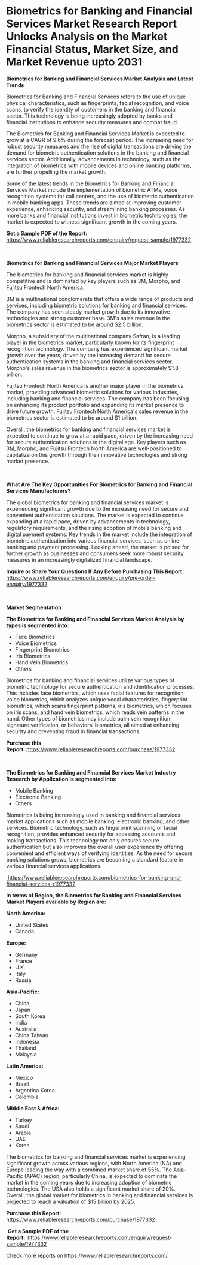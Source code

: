 <p><h1>Biometrics for Banking and Financial Services Market Research Report Unlocks Analysis on the Market Financial Status, Market Size, and Market Revenue upto 2031</h1></p><p><strong>Biometrics for Banking and Financial Services Market Analysis and Latest Trends</strong></p>
<p><p>Biometrics for Banking and Financial Services refers to the use of unique physical characteristics, such as fingerprints, facial recognition, and voice scans, to verify the identity of customers in the banking and financial sector. This technology is being increasingly adopted by banks and financial institutions to enhance security measures and combat fraud.</p><p>The Biometrics for Banking and Financial Services Market is expected to grow at a CAGR of 9.6% during the forecast period. The increasing need for robust security measures and the rise of digital transactions are driving the demand for biometric authentication solutions in the banking and financial services sector. Additionally, advancements in technology, such as the integration of biometrics with mobile devices and online banking platforms, are further propelling the market growth.</p><p>Some of the latest trends in the Biometrics for Banking and Financial Services Market include the implementation of biometric ATMs, voice recognition systems for call centers, and the use of biometric authentication in mobile banking apps. These trends are aimed at improving customer experience, enhancing security, and streamlining banking processes. As more banks and financial institutions invest in biometric technologies, the market is expected to witness significant growth in the coming years.</p></p>
<p><strong>Get a Sample PDF of the Report:&nbsp;</strong> <a href="https://www.reliableresearchreports.com/enquiry/request-sample/1977332">https://www.reliableresearchreports.com/enquiry/request-sample/1977332</a></p>
<p>&nbsp;</p>
<p><strong>Biometrics for Banking and Financial Services Major Market Players</strong></p>
<p><p>The biometrics for banking and financial services market is highly competitive and is dominated by key players such as 3M, Morpho, and Fujitsu Frontech North America. </p><p>3M is a multinational conglomerate that offers a wide range of products and services, including biometric solutions for banking and financial services. The company has seen steady market growth due to its innovative technologies and strong customer base. 3M's sales revenue in the biometrics sector is estimated to be around $2.5 billion.</p><p>Morpho, a subsidiary of the multinational company Safran, is a leading player in the biometrics market, particularly known for its fingerprint recognition technology. The company has experienced significant market growth over the years, driven by the increasing demand for secure authentication systems in the banking and financial services sector. Morpho's sales revenue in the biometrics sector is approximately $1.8 billion.</p><p>Fujitsu Frontech North America is another major player in the biometrics market, providing advanced biometric solutions for various industries, including banking and financial services. The company has been focusing on enhancing its product portfolio and expanding its market presence to drive future growth. Fujitsu Frontech North America's sales revenue in the biometrics sector is estimated to be around $1 billion.</p><p>Overall, the biometrics for banking and financial services market is expected to continue to grow at a rapid pace, driven by the increasing need for secure authentication solutions in the digital age. Key players such as 3M, Morpho, and Fujitsu Frontech North America are well-positioned to capitalize on this growth through their innovative technologies and strong market presence.</p></p>
<p>&nbsp;</p>
<p><strong>What Are The Key Opportunities For Biometrics for Banking and Financial Services Manufacturers?</strong></p>
<p><p>The global biometrics for banking and financial services market is experiencing significant growth due to the increasing need for secure and convenient authentication solutions. The market is expected to continue expanding at a rapid pace, driven by advancements in technology, regulatory requirements, and the rising adoption of mobile banking and digital payment systems. Key trends in the market include the integration of biometric authentication into various financial services, such as online banking and payment processing. Looking ahead, the market is poised for further growth as businesses and consumers seek more robust security measures in an increasingly digitalized financial landscape.</p></p>
<p><strong>Inquire or Share Your Questions If Any Before Purchasing This Report:</strong> <a href="https://www.reliableresearchreports.com/enquiry/pre-order-enquiry/1977332">https://www.reliableresearchreports.com/enquiry/pre-order-enquiry/1977332</a></p>
<p>&nbsp;</p>
<p><strong>Market Segmentation</strong></p>
<p><strong>The Biometrics for Banking and Financial Services Market Analysis by types is segmented into:</strong></p>
<p><ul><li>Face Biometrics</li><li>Voice Biometrics</li><li>Fingerprint Biometrics</li><li>Iris Biometrics</li><li>Hand Vein Biometrics</li><li>Others</li></ul></p>
<p><p>Biometrics for banking and financial services utilize various types of biometric technology for secure authentication and identification processes. This includes face biometrics, which uses facial features for recognition, voice biometrics, which analyzes unique vocal characteristics, fingerprint biometrics, which scans fingerprint patterns, iris biometrics, which focuses on iris scans, and hand vein biometrics, which reads vein patterns in the hand. Other types of biometrics may include palm vein recognition, signature verification, or behavioral biometrics, all aimed at enhancing security and preventing fraud in financial transactions.</p></p>
<p><strong>Purchase this Report:&nbsp;</strong><a href="https://www.reliableresearchreports.com/purchase/1977332">https://www.reliableresearchreports.com/purchase/1977332</a></p>
<p>&nbsp;</p>
<p><strong>The Biometrics for Banking and Financial Services Market Industry Research by Application is segmented into:</strong></p>
<p><ul><li>Mobile Banking</li><li>Electronic Banking</li><li>Others</li></ul></p>
<p><p>Biometrics is being increasingly used in banking and financial services market applications such as mobile banking, electronic banking, and other services. Biometric technology, such as fingerprint scanning or facial recognition, provides enhanced security for accessing accounts and making transactions. This technology not only ensures secure authentication but also improves the overall user experience by offering convenient and efficient ways of verifying identities. As the need for secure banking solutions grows, biometrics are becoming a standard feature in various financial services applications.</p></p>
<p><a href="https://www.reliableresearchreports.com/biometrics-for-banking-and-financial-services-r1977332">&nbsp;https://www.reliableresearchreports.com/biometrics-for-banking-and-financial-services-r1977332</a></p>
<p><strong>In terms of Region, the Biometrics for Banking and Financial Services Market Players available by Region are:</strong></p>
<p>
    <p> <strong> North America: </strong>
        <ul>
            <li>United States</li>
            <li>Canada</li>
        </ul>
        </p> 
    <p> <strong> Europe: </strong>
        <ul>
            <li>Germany</li>
            <li>France</li>
            <li>U.K.</li>
            <li>Italy</li>
            <li>Russia</li>
        </ul>
        </p> 
    <p> <strong> Asia-Pacific: </strong>
        <ul>
            <li>China</li>
            <li>Japan</li>
            <li>South Korea</li>
            <li>India</li>
            <li>Australia</li>
            <li>China Taiwan</li>
            <li>Indonesia</li>
            <li>Thailand</li>
            <li>Malaysia</li>
        </ul>
        </p> 
    <p> <strong> Latin America: </strong>
        <ul>
            <li>Mexico</li>
            <li>Brazil</li>
            <li>Argentina Korea</li>
            <li>Colombia</li>
        </ul>
        </p> 
    <p> <strong> Middle East & Africa: </strong>
        <ul>
            <li>Turkey</li>
            <li>Saudi</li>
            <li>Arabia</li>
            <li>UAE</li>
            <li>Korea</li>
        </ul>
    </p>
    </p>
<p><p>The biometrics for banking and financial services market is experiencing significant growth across various regions, with North America (NA) and Europe leading the way with a combined market share of 55%. The Asia-Pacific (APAC) region, particularly China, is expected to dominate the market in the coming years due to increasing adoption of biometric technologies. The USA also holds a significant market share of 20%. Overall, the global market for biometrics in banking and financial services is projected to reach a valuation of $15 billion by 2025.</p></p>
<p><strong>Purchase this Report: </strong><a href="https://www.reliableresearchreports.com/purchase/1977332">https://www.reliableresearchreports.com/purchase/1977332</a></p>
<p>&nbsp;<strong>Get a Sample PDF of the Report:&nbsp;&nbsp;</strong><a href="https://www.reliableresearchreports.com/enquiry/request-sample/1977332">https://www.reliableresearchreports.com/enquiry/request-sample/1977332</a></p>
<p><strong></strong></p>
<p>Check more reports on https://www.reliableresearchreports.com/</p>